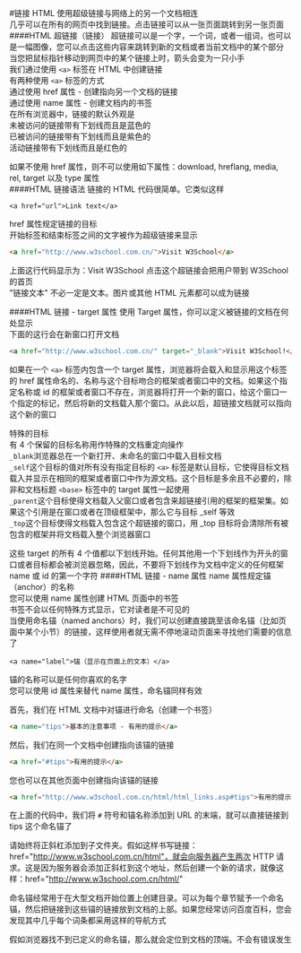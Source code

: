 #链接
HTML 使用超级链接与网络上的另一个文档相连         
几乎可以在所有的网页中找到链接。点击链接可以从一张页面跳转到另一张页面
####HTML 超链接（链接）
超链接可以是一个字，一个词，或者一组词，也可以是一幅图像，您可以点击这些内容来跳转到新的文档或者当前文档中的某个部分           
当您把鼠标指针移动到网页中的某个链接上时，箭头会变为一只小手           
我们通过使用 `<a>` 标签在 HTML 中创建链接             
有两种使用 `<a>` 标签的方式            
通过使用 href 属性 - 创建指向另一个文档的链接          
通过使用 name 属性 - 创建文档内的书签      
在所有浏览器中，链接的默认外观是           
未被访问的链接带有下划线而且是蓝色的           
已被访问的链接带有下划线而且是紫色的         
活动链接带有下划线而且是红色的

如果不使用 href 属性，则不可以使用如下属性：download, hreflang, media, rel, target 以及 type 属性    
####HTML 链接语法
链接的 HTML 代码很简单。它类似这样
```text
<a href="url">Link text</a>
```
href 属性规定链接的目标              
开始标签和结束标签之间的文字被作为超级链接来显示
```html
<a href="http://www.w3school.com.cn/">Visit W3School</a>
```
上面这行代码显示为：Visit W3School 点击这个超链接会把用户带到 W3School 的首页         
"链接文本" 不必一定是文本。图片或其他 HTML 元素都可以成为链接                   

####HTML 链接 - target 属性
使用 Target 属性，你可以定义被链接的文档在何处显示          
下面的这行会在新窗口打开文档         
```html
<a href="http://www.w3school.com.cn/" target="_blank">Visit W3School!</a>
```
如果在一个 `<a>` 标签内包含一个 target 属性，浏览器将会载入和显示用这个标签的 href 属性命名的、名称与这个目标吻合的框架或者窗口中的文档。如果这个指定名称或 id 的框架或者窗口不存在，浏览器将打开一个新的窗口，给这个窗口一个指定的标记，然后将新的文档载入那个窗口。从此以后，超链接文档就可以指向这个新的窗口             

特殊的目标            
有 4 个保留的目标名称用作特殊的文档重定向操作             
`_blank`浏览器总在一个新打开、未命名的窗口中载入目标文档           
`_self`这个目标的值对所有没有指定目标的 `<a>` 标签是默认目标，它使得目标文档载入并显示在相同的框架或者窗口中作为源文档。这个目标是多余且不必要的，除非和文档标题 `<base>` 标签中的 target 属性一起使用               
`_parent`这个目标使得文档载入父窗口或者包含来超链接引用的框架的框架集。如果这个引用是在窗口或者在顶级框架中，那么它与目标 _self 等效             
`_top`这个目标使得文档载入包含这个超链接的窗口，用 _top 目标将会清除所有被包含的框架并将文档载入整个浏览器窗口              

这些 target 的所有 4 个值都以下划线开始。任何其他用一个下划线作为开头的窗口或者目标都会被浏览器忽略，因此，不要将下划线作为文档中定义的任何框架 name 或 id 的第一个字符
####HTML 链接 - name 属性
name 属性规定锚（anchor）的名称          
您可以使用 name 属性创建 HTML 页面中的书签        
书签不会以任何特殊方式显示，它对读者是不可见的         
当使用命名锚（named anchors）时，我们可以创建直接跳至该命名锚（比如页面中某个小节）的链接，这样使用者就无需不停地滚动页面来寻找他们需要的信息了          
```text
<a name="label">锚（显示在页面上的文本）</a>
```
锚的名称可以是任何你喜欢的名字               
您可以使用 id 属性来替代 name 属性，命名锚同样有效                  

首先，我们在 HTML 文档中对锚进行命名（创建一个书签）
```html
<a name="tips">基本的注意事项 - 有用的提示</a>
```
然后，我们在同一个文档中创建指向该锚的链接
```html
<a href="#tips">有用的提示</a>
```
您也可以在其他页面中创建指向该锚的链接
```html
<a href="http://www.w3school.com.cn/html/html_links.asp#tips">有用的提示</a>
```
在上面的代码中，我们将 `#` 符号和锚名称添加到 URL 的末端，就可以直接链接到 tips 这个命名锚了

请始终将正斜杠添加到子文件夹。假如这样书写链接：href="http://www.w3school.com.cn/html"，就会向服务器产生两次 HTTP 请求。这是因为服务器会添加正斜杠到这个地址，然后创建一个新的请求，就像这样：href="http://www.w3school.com.cn/html/"

命名锚经常用于在大型文档开始位置上创建目录。可以为每个章节赋予一个命名锚，然后把链接到这些锚的链接放到文档的上部。如果您经常访问百度百科，您会发现其中几乎每个词条都采用这样的导航方式

假如浏览器找不到已定义的命名锚，那么就会定位到文档的顶端。不会有错误发生









